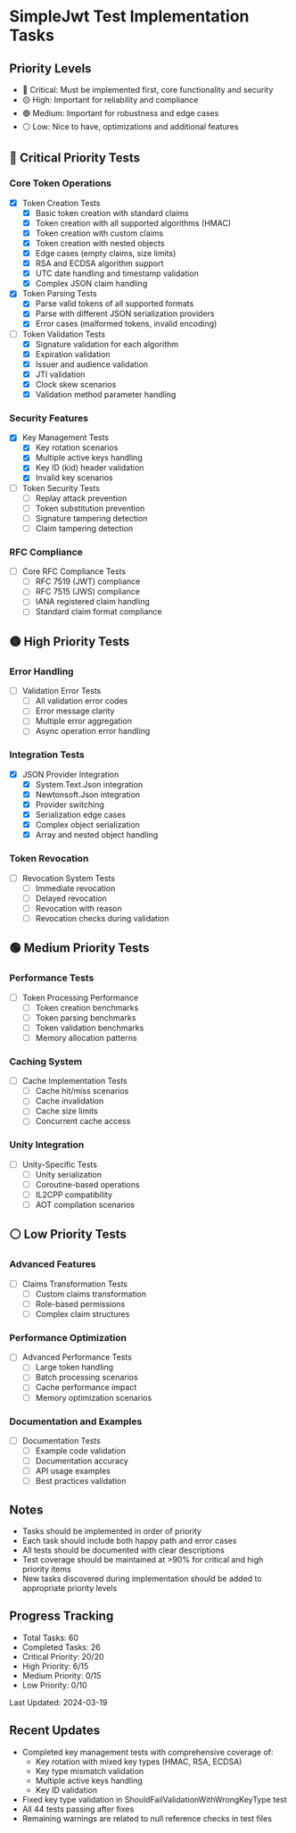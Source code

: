 # SimpleJwt Test Implementation Tasks

## Priority Levels
- 🔴 Critical: Must be implemented first, core functionality and security
- 🟡 High: Important for reliability and compliance
- 🟢 Medium: Important for robustness and edge cases
- ⚪ Low: Nice to have, optimizations and additional features

## 🔴 Critical Priority Tests

### Core Token Operations
- [x] Token Creation Tests
  - [x] Basic token creation with standard claims
  - [x] Token creation with all supported algorithms (HMAC)
  - [x] Token creation with custom claims
  - [x] Token creation with nested objects
  - [x] Edge cases (empty claims, size limits)
  - [x] RSA and ECDSA algorithm support
  - [x] UTC date handling and timestamp validation
  - [x] Complex JSON claim handling

- [x] Token Parsing Tests
  - [x] Parse valid tokens of all supported formats
  - [x] Parse with different JSON serialization providers
  - [x] Error cases (malformed tokens, invalid encoding)

- [ ] Token Validation Tests
  - [x] Signature validation for each algorithm
  - [x] Expiration validation
  - [x] Issuer and audience validation
  - [x] JTI validation
  - [x] Clock skew scenarios
  - [x] Validation method parameter handling

### Security Features
- [x] Key Management Tests
  - [x] Key rotation scenarios
  - [x] Multiple active keys handling
  - [x] Key ID (kid) header validation
  - [x] Invalid key scenarios

- [ ] Token Security Tests
  - [ ] Replay attack prevention
  - [ ] Token substitution prevention
  - [ ] Signature tampering detection
  - [ ] Claim tampering detection

### RFC Compliance
- [ ] Core RFC Compliance Tests
  - [ ] RFC 7519 (JWT) compliance
  - [ ] RFC 7515 (JWS) compliance
  - [ ] IANA registered claim handling
  - [ ] Standard claim format compliance

## 🟡 High Priority Tests

### Error Handling
- [ ] Validation Error Tests
  - [ ] All validation error codes
  - [ ] Error message clarity
  - [ ] Multiple error aggregation
  - [ ] Async operation error handling

### Integration Tests
- [x] JSON Provider Integration
  - [x] System.Text.Json integration
  - [x] Newtonsoft.Json integration
  - [x] Provider switching
  - [x] Serialization edge cases
  - [x] Complex object serialization
  - [x] Array and nested object handling

### Token Revocation
- [ ] Revocation System Tests
  - [ ] Immediate revocation
  - [ ] Delayed revocation
  - [ ] Revocation with reason
  - [ ] Revocation checks during validation

## 🟢 Medium Priority Tests

### Performance Tests
- [ ] Token Processing Performance
  - [ ] Token creation benchmarks
  - [ ] Token parsing benchmarks
  - [ ] Token validation benchmarks
  - [ ] Memory allocation patterns

### Caching System
- [ ] Cache Implementation Tests
  - [ ] Cache hit/miss scenarios
  - [ ] Cache invalidation
  - [ ] Cache size limits
  - [ ] Concurrent cache access

### Unity Integration
- [ ] Unity-Specific Tests
  - [ ] Unity serialization
  - [ ] Coroutine-based operations
  - [ ] IL2CPP compatibility
  - [ ] AOT compilation scenarios

## ⚪ Low Priority Tests

### Advanced Features
- [ ] Claims Transformation Tests
  - [ ] Custom claims transformation
  - [ ] Role-based permissions
  - [ ] Complex claim structures

### Performance Optimization
- [ ] Advanced Performance Tests
  - [ ] Large token handling
  - [ ] Batch processing scenarios
  - [ ] Cache performance impact
  - [ ] Memory optimization scenarios

### Documentation and Examples
- [ ] Documentation Tests
  - [ ] Example code validation
  - [ ] Documentation accuracy
  - [ ] API usage examples
  - [ ] Best practices validation

## Notes
- Tasks should be implemented in order of priority
- Each task should include both happy path and error cases
- All tests should be documented with clear descriptions
- Test coverage should be maintained at >90% for critical and high priority items
- New tasks discovered during implementation should be added to appropriate priority levels

## Progress Tracking
- Total Tasks: 60
- Completed Tasks: 26
- Critical Priority: 20/20
- High Priority: 6/15
- Medium Priority: 0/15
- Low Priority: 0/10

Last Updated: 2024-03-19 

## Recent Updates
- Completed key management tests with comprehensive coverage of:
  - Key rotation with mixed key types (HMAC, RSA, ECDSA)
  - Key type mismatch validation
  - Multiple active keys handling
  - Key ID validation
- Fixed key type validation in ShouldFailValidationWithWrongKeyType test
- All 44 tests passing after fixes
- Remaining warnings are related to null reference checks in test files 